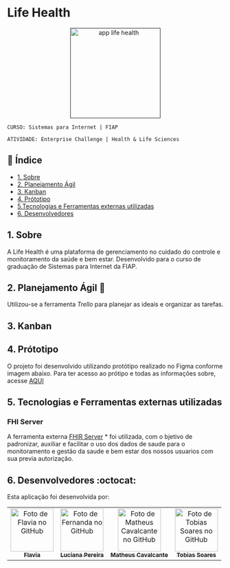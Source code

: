 # Life Health

<div align="center" >
  <a href="">
    <img width="210" alt="app life health" src="https://github.com/luciana-pereira/t/assets/37550557/f3d21890-5a08-47e7-837b-04f032b367d6">
  </a> 
</div>

`CURSO: Sistemas para Internet | FIAP`

`ATIVIDADE: Enterprise Challenge | Health & Life Sciences`

## :page_facing_up: Índice

* [1. Sobre](#1-sobre)
* [2. Planejamento Ágil](#2-Planejamento-Ágil)
* [3. Kanban](#3-Kanban)
* [4. Prótotipo](#4-Prótotipo)
* [5.Tecnologias e Ferramentas externas utilizadas](#5-Tecnologias-e-Ferramentas-externas-utilizadas)
* [6. Desenvolvedores](#6-Desenvolvedores)

## 1. Sobre
A Life Health é uma plataforma  de gerenciamento no cuidado do controle e monitoramento da saúde e bem estar. Desenvolvido para o curso de graduação de Sistemas para Internet da FIAP. 


## 2. Planejamento Ágil :memo:
Utilizou-se a ferramenta _Trello_ para planejar as ideais e organizar as tarefas. 

## 3. Kanban


## 4. Prótotipo

O projeto foi desenvolvido utilizando protótipo realizado no Figma conforme imagem abaixo. Para ter acesso ao prótipo e todas as informações sobre, acesse [AQUI](https://www.figma.com/file/moXR6GbkBEwn2xmTzrZjJA/Untitled-(Copy)?type=design&node-id=5%3A889&t=GRpwgYo4pvS1rj2B-1)


## 5. Tecnologias e Ferramentas externas utilizadas

### FHI Server 
A ferramenta externa [FHIR Server](https://github.com/microsoft/fhir-server) * foi utilizada, com o bjetivo de padronizar, auxiliar e facilitar o uso dos dados de saude para o monitoramento e gestão da saude e bem estar dos nossos usuarios com sua previa autorização.


## 6. Desenvolvedores :octocat:
Esta aplicação foi desenvolvida por:

<table align="center">
  <tr>
    <td align="center">
      <a href="https://github.com/flavialbraz" target="_blank">
        <img src="https://avatars.githubusercontent.com/u/78583429?v=4" width="100px;" alt="Foto de Flavia no GitHub"/><br>
        <sub>
          <b>Flavia </b>
        </sub>
      </a>
    </td>
     <td align="center">
      <a href="https://github.com/luciana-pereira" target="_blank">
        <img src="https://avatars.githubusercontent.com/u/37550557?v=4" width="100px;" alt="Foto de Fernanda no GitHub"/><br>
        <sub>
          <b>Luciana Pereira</b>
        </sub>
      </a>
    </td>
    <td align="center">
      <a href="https://github.com/matheus-poro" target="_blank">
        <img src="https://avatars.githubusercontent.com/u/111644802?v=4" width="100px;" alt="Foto de Matheus Cavalcante no GitHub"/><br>
        <sub>
          <b>Matheus Cavalcante</b>
        </sub>
      </a>
    </td>
    <td align="center">
      <a href="https://github.com/TobiasGustavo" target="_blank">
        <img src="https://avatars.githubusercontent.com/u/88210620?v=4" width="100px;" alt="Foto de Tobias Soares no GitHub"/><br>
        <sub>
          <b>Tobias Soares</b>
        </sub>
      </a>
    </td>
  </tr>
</table>
